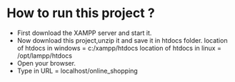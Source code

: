 # How to run this project ?
- First download the XAMPP server and start it.
- Now download this project,unzip it and save it in htdocs folder.
  location of htdocs in windows = c:/xampp/htdocs
  location of htdocs in linux = /opt/lampp/htdocs
- Open your browser.
- Type in URL = localhost/online_shopping
